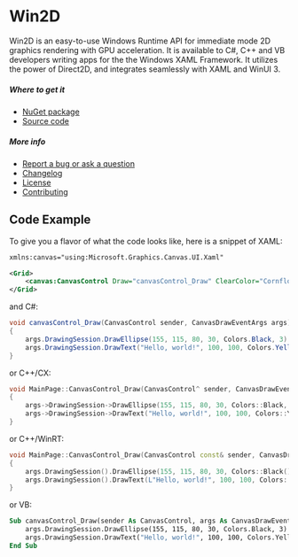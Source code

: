 # Win2D

Win2D is an easy-to-use Windows Runtime API for immediate mode 2D graphics
rendering with GPU acceleration. It is available to C#, C++ and VB developers
writing apps for the the Windows XAML Framework. It utilizes the power
of Direct2D, and integrates seamlessly with XAML and WinUI 3.

##### Where to get it
- [NuGet package](http://www.nuget.org/packages/Sunburst.Win2D.WinUI)
- [Source code](http://github.com/SunburstApps/Win2D.WinUI)

##### More info
- [Report a bug or ask a question](http://github.com/SunburstApps/Win2D.WinUI/issues)
- [Changelog](http://github.com/SunburstApps/Win2D.WinUI/blob/master/CHANGELOG.md)
- [License](http://opensource.org/licenses/MIT)
- [Contributing](http://github.com/SunburstApps/Win2D.WinUI/blob/master/CONTRIBUTING.md)

## Code Example
To give you a flavor of what the code looks like, here is a snippet of XAML:
```xml
xmlns:canvas="using:Microsoft.Graphics.Canvas.UI.Xaml"

<Grid>
    <canvas:CanvasControl Draw="canvasControl_Draw" ClearColor="CornflowerBlue" />
</Grid>
```
and C#:
```cs
void canvasControl_Draw(CanvasControl sender, CanvasDrawEventArgs args)
{
    args.DrawingSession.DrawEllipse(155, 115, 80, 30, Colors.Black, 3);
    args.DrawingSession.DrawText("Hello, world!", 100, 100, Colors.Yellow);
}
```
or C++/CX:
```cpp
void MainPage::CanvasControl_Draw(CanvasControl^ sender, CanvasDrawEventArgs^ args)
{
    args->DrawingSession->DrawEllipse(155, 115, 80, 30, Colors::Black, 3);
    args->DrawingSession->DrawText("Hello, world!", 100, 100, Colors::Yellow);
}
```
or C++/WinRT:
```cpp
void MainPage::CanvasControl_Draw(CanvasControl const& sender, CanvasDrawEventArgs const& args)
{
    args.DrawingSession().DrawEllipse(155, 115, 80, 30, Colors::Black(), 3);
    args.DrawingSession().DrawText(L"Hello, world!", 100, 100, Colors::Yellow());
}
```
or VB:
```vb
Sub canvasControl_Draw(sender As CanvasControl, args As CanvasDrawEventArgs)
    args.DrawingSession.DrawEllipse(155, 115, 80, 30, Colors.Black, 3)
    args.DrawingSession.DrawText("Hello, world!", 100, 100, Colors.Yellow)
End Sub
```
